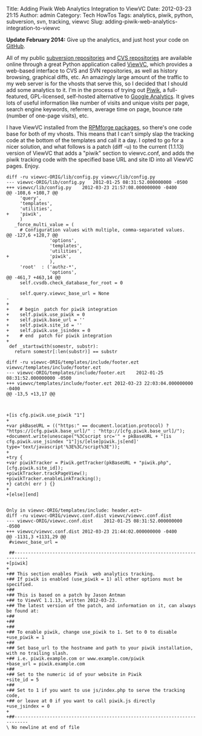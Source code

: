 Title: Adding Piwik Web Analytics Integration to ViewVC
Date: 2012-03-23 21:15
Author: admin
Category: Tech HowTos
Tags: analytics, piwik, python, subversion, svn, tracking, viewvc
Slug: adding-piwik-web-analytics-integration-to-viewvc

__Update February 2014:__ Give up the analytics, and just host your code
on [GitHub](https://github.com).

All of my public [subversion
repositories](http://viewvc.jasonantman.com) and [CVS
repositories](http://cvs.jasonantman.com) are available online through a
great Python application called [ViewVC](http://viewvc.org/), which
provides a web-based interface to CVS and SVN repositories, as well as
history browsing, graphical diffs, etc. An amazingly large amount of the
traffic to my web server is for the vhosts that serve this, so I decided
that I should add some analytics to it. I'm in the process of trying out
[Piwik](http://piwik.org), a full-featured, GPL-licensed, self-hosted
alternative to [Google Analytics](http://www.google.com/analytics/). It
gives lots of useful information like number of visits and unique visits
per page, search engine keywords, referrers, average time on page,
bounce rate (number of one-page visits), etc.

I have ViewVC installed from the [RPMforge
packages](http://pkgs.repoforge.org/viewvc/), so there's one code base
for both of my vhosts. This means that I can't simply slap the tracking
code at the bottom of the templates and call it a day. I opted to go for
a nicer solution, and what follows is a patch (diff -u) to the current
(1.1.13) version of ViewVC that adds a "piwik" section to viewvc.conf,
and adds the piwik tracking code with the specified base URL and site ID
into all ViewVC pages. Enjoy.

~~~~{.diff}
diff -ru viewvc-ORIG/lib/config.py viewvc/lib/config.py
--- viewvc-ORIG/lib/config.py   2012-01-25 08:31:52.000000000 -0500
+++ viewvc/lib/config.py    2012-03-23 21:57:08.000000000 -0400
@@ -108,6 +108,7 @@
     'query',
     'templates',
     'utilities',
+    'piwik',
     )
   _force_multi_value = (
     # Configuration values with multiple, comma-separated values.
@@ -127,6 +128,7 @@
                'options',
                'templates',
                'utilities',
+               'piwik',
                ),
     'root'  : ('authz-*',
                'options',
@@ -461,7 +463,14 @@
     self.cvsdb.check_database_for_root = 0
 
     self.query.viewvc_base_url = None
-    
+
+    # begin  patch for piwik integration
+    self.piwik.use_piwik = 0
+    self.piwik.base_url = ''
+    self.piwik.site_id = ''
+    self.piwik.use_jsindex = 0
+    # end  patch for piwik integration
+   
 def _startswith(somestr, substr):
   return somestr[:len(substr)] == substr
 
diff -ru viewvc-ORIG/templates/include/footer.ezt viewvc/templates/include/footer.ezt
--- viewvc-ORIG/templates/include/footer.ezt    2012-01-25 08:31:52.000000000 -0500
+++ viewvc/templates/include/footer.ezt 2012-03-23 22:03:04.000000000 -0400
@@ -13,5 +13,17 @@
 
 
 
+[is cfg.piwik.use_piwik "1"]
+
+var pkBaseURL = (("https:" == document.location.protocol) ? "https://[cfg.piwik.base_url]/" : "http://[cfg.piwik.base_url]/");
+document.write(unescape("%3Cscript src='" + pkBaseURL + "[is cfg.piwik.use_jsindex "1"]js/[else]piwik.js[end]' type='text/javascript'%3E%3C/script%3E"));
+
+try {
+var piwikTracker = Piwik.getTracker(pkBaseURL + "piwik.php", [cfg.piwik.site_id]);
+piwikTracker.trackPageView();
+piwikTracker.enableLinkTracking();
+} catch( err ) {}
+
+[else][end]
 
 
Only in viewvc-ORIG/templates/include: header.ezt~
diff -ru viewvc-ORIG/viewvc.conf.dist viewvc/viewvc.conf.dist
--- viewvc-ORIG/viewvc.conf.dist    2012-01-25 08:31:52.000000000 -0500
+++ viewvc/viewvc.conf.dist 2012-03-23 21:44:02.000000000 -0400
@@ -1131,3 +1131,29 @@
 #viewvc_base_url =
 
 ##---------------------------------------------------------------------------
+[piwik]
+
+## This section enables Piwik  web analytics tracking.
+## If piwik is enabled (use_piwik = 1) all other options must be specified.
+##
+## This is based on a patch by Jason Antman  
+## to ViewVC 1.1.13, written 2012-03-23.
+## The latest version of the patch, and information on it, can always be found at:
+## 
+##
+##
+## To enable piwik, change use_piwik to 1. Set to 0 to disable
+use_piwik = 1
+##
+## Set base_url to the hostname and path to your piwik installation, with no trailing slash.
+## i.e. piwik.example.com or www.example.com/piwik
+base_url = piwik.example.com
+##
+## Set to the numeric id of your website in Piwik
+site_id = 5
+##
+## Set to 1 if you want to use js/index.php to serve the tracking code, 
+## or leave at 0 if you want to call piwik.js directly
+use_jsindex = 0
+
+##---------------------------------------------------------------------------
\ No newline at end of file
~~~~
